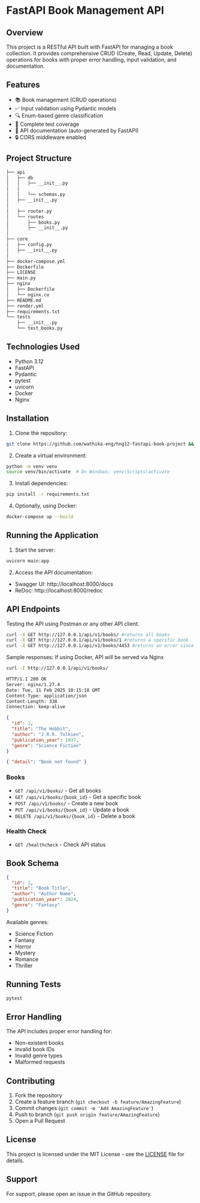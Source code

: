 # FastAPI Book Management API

## Overview

This project is a RESTful API built with FastAPI for managing a book collection. It provides comprehensive CRUD (Create, Read, Update, Delete) operations for books with proper error handling, input validation, and documentation.

## Features

- 📚 Book management (CRUD operations)
- ✅ Input validation using Pydantic models
- 🔍 Enum-based genre classification
- 🧪 Complete test coverage
- 📝 API documentation (auto-generated by FastAPI)
- 🔒 CORS middleware enabled

## Project Structure

```bash
├── api
│   ├── db
│   │   ├── __init__.py
│   │
│   │   └── schemas.py
│   ├── __init__.py
│
│   ├── router.py
│   └── routes
│       ├── books.py
│       ├── __init__.py
│  
├── core
│   ├── config.py
│   ├── __init__.py
│
├── docker-compose.yml
├── Dockerfile
├── LICENSE
├── main.py
├── nginx
│   ├── Dockerfile
│   └── nginx.co
├── README.md
├── render.yml
├── requirements.txt
└── tests
    ├── __init__.py
    └── test_books.py
```

## Technologies Used

- Python 3.12
- FastAPI
- Pydantic
- pytest
- uvicorn
- Docker
- Nginx

## Installation

1. Clone the repository:

```bash
git clone https://github.com/wathika-eng/hng12-fastapi-book-project && cd fastapi-book-project
```

2. Create a virtual environment:

```bash
python -m venv venv
source venv/bin/activate  # On Windows: venv\Scripts\activate
```

3. Install dependencies:

```bash
pip install -r requirements.txt
```

4. Optionally, using Docker:

```bash
docker-compose up --build
```

## Running the Application

1. Start the server:

```bash
uvicorn main:app
```

2. Access the API documentation:

- Swagger UI: http://localhost:8000/docs
- ReDoc: http://localhost:8000/redoc

## API Endpoints

Testing the API using Postman or any other API client.

```bash
curl -X GET http://127.0.0.1/api/v1/books/ #returns all books
curl -X GET http://127.0.0.1/api/v1/books/1 #returns a specific book
curl -X GET http://127.0.0.1/api/v1/books/4453 #returns an error since it's not found
```

Sample responses:
If using Docker, API will be served via Nginx

```bash
curl -I http://127.0.0.1/api/v1/books/
```

```bash
HTTP/1.1 200 OK
Server: nginx/1.27.4
Date: Tue, 11 Feb 2025 10:15:18 GMT
Content-Type: application/json
Content-Length: 338
Connection: keep-alive
```

```json
{
  "id": 1,
  "title": "The Hobbit",
  "author": "J.R.R. Tolkien",
  "publication_year": 1937,
  "genre": "Science Fiction"
}
```

```json
{ "detail": "Book not found" }
```

### Books

- `GET /api/v1/books/` - Get all books
- `GET /api/v1/books/{book_id}` - Get a specific book
- `POST /api/v1/books/` - Create a new book
- `PUT /api/v1/books/{book_id}` - Update a book
- `DELETE /api/v1/books/{book_id}` - Delete a book

### Health Check

- `GET /healthcheck` - Check API status

## Book Schema

```json
{
  "id": 1,
  "title": "Book Title",
  "author": "Author Name",
  "publication_year": 2024,
  "genre": "Fantasy"
}
```

Available genres:

- Science Fiction
- Fantasy
- Horror
- Mystery
- Romance
- Thriller

## Running Tests

```bash
pytest
```

## Error Handling

The API includes proper error handling for:

- Non-existent books
- Invalid book IDs
- Invalid genre types
- Malformed requests

## Contributing

1. Fork the repository
2. Create a feature branch (`git checkout -b feature/AmazingFeature`)
3. Commit changes (`git commit -m 'Add AmazingFeature'`)
4. Push to branch (`git push origin feature/AmazingFeature`)
5. Open a Pull Request

## License

This project is licensed under the MIT License - see the [LICENSE](LICENSE) file for details.

## Support

For support, please open an issue in the GitHub repository.
